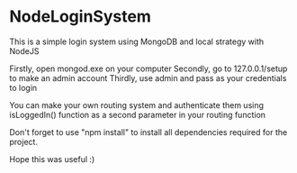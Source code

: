 # NodeLoginSystem
This is a simple login system using MongoDB and local strategy with NodeJS

Firstly, open mongod.exe on your computer
Secondly, go to 127.0.0.1/setup to make an admin account
Thirdly, use admin and pass as your credentials to login

You can make your own routing system and authenticate them using isLoggedIn() function as a second parameter in your routing function

Don't forget to use "npm install" to install all dependencies required for the project.

Hope this was useful :)
